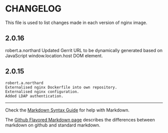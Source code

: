 CHANGELOG
=====================

This file is used to list changes made in each version of nginx image.

2.0.16
-----
  robert.a.northard
  Updated Gerrit URL to be dynamically generated based on JavaScript window.location.host DOM element.


2.0.15
-----
	robert.a.northard
	Externalised nginx Dockerfile into own repository.
	Externalised nginx configuration.
	Added LDAP authentication.

- - -
Check the [Markdown Syntax Guide](http://daringfireball.net/projects/markdown/syntax) for help with Markdown.

The [Github Flavored Markdown page](http://github.github.com/github-flavored-markdown/) describes the differences between markdown on github and standard markdown.

